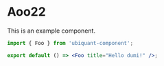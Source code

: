 # Aoo22

This is an example component.

```jsx
import { Foo } from 'ubiquant-component';

export default () => <Foo title="Hello dumi!" />;
```
